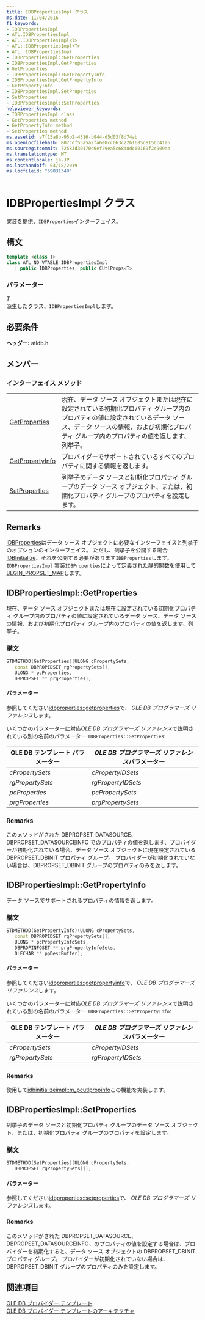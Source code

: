 ```yaml
---
title: IDBPropertiesImpl クラス
ms.date: 11/04/2016
f1_keywords:
- IDBPropertiesImpl
- ATL.IDBPropertiesImpl
- ATL.IDBPropertiesImpl<T>
- ATL::IDBPropertiesImpl<T>
- ATL::IDBPropertiesImpl
- IDBPropertiesImpl::GetProperties
- IDBPropertiesImpl.GetProperties
- GetProperties
- IDBPropertiesImpl::GetPropertyInfo
- IDBPropertiesImpl.GetPropertyInfo
- GetPropertyInfo
- IDBPropertiesImpl.SetProperties
- SetProperties
- IDBPropertiesImpl::SetProperties
helpviewer_keywords:
- IDBPropertiesImpl class
- GetProperties method
- GetPropertyInfo method
- SetProperties method
ms.assetid: a7f15a8b-95b2-4316-b944-d5d03f8d74ab
ms.openlocfilehash: 807cdf55a5a2fa6e0cc063c22b1685d8156c41a5
ms.sourcegitcommit: 72583d30170d6ef29ea5c6848dc00169f2c909aa
ms.translationtype: MT
ms.contentlocale: ja-JP
ms.lasthandoff: 04/18/2019
ms.locfileid: "59031340"
---
```

# <a name="idbpropertiesimpl-class"></a>IDBPropertiesImpl クラス

実装を提供、`IDBProperties`インターフェイス。

## <a name="syntax"></a>構文

```cpp
template <class T>
class ATL_NO_VTABLE IDBPropertiesImpl
   : public IDBProperties, public CUtlProps<T>
```

### <a name="parameters"></a>パラメーター

*T*<br/>
派生したクラス、`IDBPropertiesImpl`します。

## <a name="requirements"></a>必要条件

**ヘッダー:** atldb.h

## <a name="members"></a>メンバー

### <a name="interface-methods"></a>インターフェイス メソッド

|||
|-|-|
|[GetProperties](#getproperties)|現在、データ ソース オブジェクトまたは現在に設定されている初期化プロパティ グループ内のプロパティの値に設定されているデータ ソース、データ ソースの情報、および初期化プロパティ グループ内のプロパティの値を返します、列挙子。|
|[GetPropertyInfo](#getpropertyinfo)|プロバイダーでサポートされているすべてのプロパティに関する情報を返します。|
|[SetProperties](#setproperties)|列挙子のデータ ソースと初期化プロパティ グループのデータ ソース オブジェクト、または、初期化プロパティ グループのプロパティを設定します。|

## <a name="remarks"></a>Remarks

[IDBProperties](/previous-versions/windows/desktop/ms719607(v=vs.85))はデータ ソース オブジェクトに必要なインターフェイスと列挙子のオプションのインターフェイス。 ただし、列挙子を公開する場合[IDBInitialize](/previous-versions/windows/desktop/ms713706(v=vs.85))、それを公開する必要があります`IDBProperties`します。 `IDBPropertiesImpl` 実装`IDBProperties`によって定義された静的関数を使用して[BEGIN_PROPSET_MAP](../../data/oledb/begin-propset-map.md)します。

## <a name="getproperties"></a> IDBPropertiesImpl::GetProperties

現在、データ ソース オブジェクトまたは現在に設定されている初期化プロパティ グループ内のプロパティの値に設定されているデータ ソース、データ ソースの情報、および初期化プロパティ グループ内のプロパティの値を返します、列挙子。

### <a name="syntax"></a>構文

```cpp
STDMETHOD(GetProperties)(ULONG cPropertySets,
   const DBPROPIDSET rgPropertySets[],
   ULONG * pcProperties,
   DBPROPSET ** prgProperties);
```

#### <a name="parameters"></a>パラメーター

参照してください[idbproperties::getproperties](/previous-versions/windows/desktop/ms714344(v=vs.85))で、 *OLE DB プログラマーズ リファレンス*します。

いくつかのパラメーターに対応*OLE DB プログラマーズ リファレンス*で説明されている別の名前のパラメーター `IDBProperties::GetProperties`:

|OLE DB テンプレート パラメーター|*OLE DB プログラマーズ リファレンス*パラメーター|
|--------------------------------|------------------------------------------------|
|*cPropertySets*|*cPropertyIDSets*|
|*rgPropertySets*|*rgPropertyIDSets*|
|*pcProperties*|*pcPropertySets*|
|*prgProperties*|*prgPropertySets*|

### <a name="remarks"></a>Remarks

このメソッドがされた DBPROPSET_DATASOURCE、DBPROPSET_DATASOURCEINFO でのプロパティの値を返します、プロバイダーが初期化されている場合、データ ソース オブジェクトに現在設定されている DBPROPSET_DBINIT プロパティ グループ。 プロバイダーが初期化されていない場合は、DBPROPSET_DBINIT グループのプロパティのみを返します。

## <a name="getpropertyinfo"></a> IDBPropertiesImpl::GetPropertyInfo

データ ソースでサポートされるプロパティの情報を返します。

### <a name="syntax"></a>構文

```cpp
STDMETHOD(GetPropertyInfo)(ULONG cPropertySets,
   const DBPROPIDSET rgPropertySets[],
   ULONG * pcPropertyInfoSets,
   DBPROPINFOSET ** prgPropertyInfoSets,
   OLECHAR ** ppDescBuffer);
```

#### <a name="parameters"></a>パラメーター

参照してください[idbproperties::getpropertyinfo](/previous-versions/windows/desktop/ms718175(v=vs.85))で、 *OLE DB プログラマーズ リファレンス*します。

いくつかのパラメーターに対応*OLE DB プログラマーズ リファレンス*で説明されている別の名前のパラメーター `IDBProperties::GetPropertyInfo`:

|OLE DB テンプレート パラメーター|*OLE DB プログラマーズ リファレンス*パラメーター|
|--------------------------------|------------------------------------------------|
|*cPropertySets*|*cPropertyIDSets*|
|*rgPropertySets*|*rgPropertyIDSets*|

### <a name="remarks"></a>Remarks

使用して[idbinitializeimpl::m_pcutlpropinfo](../../data/oledb/idbinitializeimpl-m-pcutlpropinfo.md)この機能を実装します。

## <a name="setproperties"></a> IDBPropertiesImpl::SetProperties

列挙子のデータ ソースと初期化プロパティ グループのデータ ソース オブジェクト、または、初期化プロパティ グループのプロパティを設定します。

### <a name="syntax"></a>構文

```cpp
STDMETHOD(SetProperties)(ULONG cPropertySets,
   DBPROPSET rgPropertySets[]);
```

#### <a name="parameters"></a>パラメーター

参照してください[idbproperties::setproperties](/previous-versions/windows/desktop/ms723049(v=vs.85))で、 *OLE DB プログラマーズ リファレンス*します。

### <a name="remarks"></a>Remarks

このメソッドがされた DBPROPSET_DATASOURCE、DBPROPSET_DATASOURCEINFO、のプロパティの値を設定する場合は、プロバイダーを初期化すると、データ ソース オブジェクトの DBPROPSET_DBINIT プロパティ グループ。 プロバイダーが初期化されていない場合は、DBPROPSET_DBINIT グループのプロパティのみを設定します。

## <a name="see-also"></a>関連項目

[OLE DB プロバイダー テンプレート](../../data/oledb/ole-db-provider-templates-cpp.md)<br/>
[OLE DB プロバイダー テンプレートのアーキテクチャ](../../data/oledb/ole-db-provider-template-architecture.md)